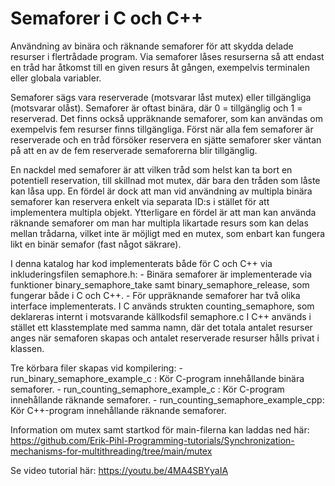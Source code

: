 # Semaforer i C och C++
Användning av binära och räknande semaforer för att skydda delade resurser i flertrådade program.
Via semaforer låses resurserna så att endast en tråd har åtkomst till en given resurs åt gången, 
exempelvis terminalen eller globala variabler.

Semaforer sägs vara reserverade (motsvarar låst mutex) eller tillgängliga (motsvarar olåst). 
Semaforer är oftast binära, där 0 = tillgänglig och 1 = reserverad. 
Det finns också uppräknande semaforer, som kan användas om exempelvis fem resurser finns tillgängliga. 
Först när alla fem semaforer är reserverade och en tråd försöker reservera en sjätte semaforer sker väntan 
på att en av de fem reserverade semaforerna blir tillgänglig.

En nackdel med semaforer är att vilken tråd som helst kan ta bort en potentiell reservation, till skillnad mot mutex,
där bara den tråden som låste kan låsa upp. En fördel är dock att man vid användning av multipla binära semaforer kan 
reservera enkelt via separata ID:s i stället för att implementera multipla objekt. Ytterligare en fördel är att man
kan använda räknande semaforer om man har multipla likartade resurs som kan delas mellan trådarna, vilket inte är
möjligt med en mutex, som enbart kan fungera likt en binär semafor (fast något säkrare).

I denna katalog har kod implementerats både för C och C++ via inkluderingsfilen semaphore.h:
    - Binära semaforer är implementerade via funktioner binary_semaphore_take samt binary_semaphore_release,
      som fungerar både i C och C++. 
    - För uppräknande semaforer har två olika interface implementerats. I C används strukten counting_semaphore,
      som deklareras internt i motsvarande källkodsfil semaphore.c I C++ används i stället ett klasstemplate med samma namn, 
      där det totala antalet resurser anges när semaforen skapas och antalet reserverade resurser hålls privat i klassen.

Tre körbara filer skapas vid kompilering:
    - run_binary_semaphore_example_c    : Kör C-program innehållande binära semaforer.
    - run_counting_semaphore_example_c  : Kör C-program innehållande räknande semaforer.
    - run_counting_semaphore_example_cpp: Kör C++-program innehållande räknande semaforer.

Information om mutex samt startkod för main-filerna kan laddas ned här:
https://github.com/Erik-Pihl-Programming-tutorials/Synchronization-mechanisms-for-multithreading/tree/main/mutex

Se video tutorial här:
https://youtu.be/4MA4SBYyaIA
